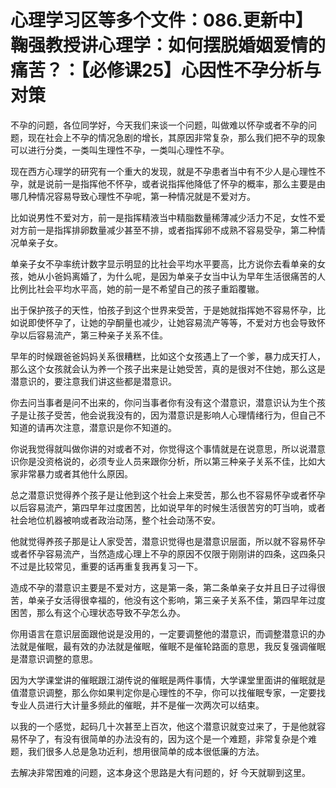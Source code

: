 # 心理学习区等多个文件：086.更新中】鞠强教授讲心理学：如何摆脱婚姻爱情的痛苦？：【必修课25】心因性不孕分析与对策

不孕的问题，各位同学好，今天我们来谈一个问题，叫做难以怀孕或者不孕的问题，现在社会上不孕的情况急剧的增长，其原因非常复杂，那么我们把不孕的现象可以进行分类，一类叫生理性不孕，一类叫心理性不孕。

现在西方心理学的研究有一个重大的发现，就是不孕患者当中有不少人是心理性不孕，就是说前一是指挥他不怀孕，或者说指挥他降低了怀孕的概率，那么主要是由哪几种情况容易导致心理性不孕呢，第一种情况就是不爱对方。

比如说男性不爱对方，前一是指挥精液当中精脂数量稀薄减少活力不足，女性不爱对方前一是指挥排卵数量减少甚至不排，或者指挥卵不成熟不容易受孕，第二种情况单亲子女。

单亲子女不孕率统计数字显示明显的比社会平均水平要高，比方说你去看单亲的女孩，她从小爸妈离婚了，为什么呢，是因为单亲子女当中认为早年生活很痛苦的人比例比社会平均水平高，她的前一是不希望自己的孩子重蹈覆辙。

出于保护孩子的天性，怕孩子到这个世界来受苦，于是她就指挥她不容易怀孕，比如说即使怀孕了，让她的孕酮量也减少，让她容易流产等等，不爱对方也会导致怀孕以后容易流产，第三种亲子关系不佳。

早年的时候跟爸爸妈妈关系很糟糕，比如这个女孩遇上了一个爹，暴力成天打人，那么这个女孩就会认为养一个孩子出来是让她受苦，真的是很对不住她，那么这是潜意识的，要注意我们讲这些都是潜意识。

你去问当事者是问不出来的，你问当事者你有没有这个潜意识，潜意识认为生个孩子是让孩子受苦，他会说我没有的，因为潜意识是影响人心理情绪行为，但自己不知道的请再次注意，潜意识是你不知道的。

你说我觉得就叫做你讲的对或者不对，你觉得这个事情就是在说意思，所以说潜意识你是没资格说的，必须专业人员来跟你分析，所以第三种亲子关系不佳，比如大家非常暴力或者其他什么原因。

总之潜意识觉得养个孩子是让他到这个社会上来受苦，那么也不容易怀孕或者怀孕以后容易流产，第四早年过度困苦，比如说早年的时候生活很苦穷的叮当响，或者社会地位机器被响或者政治动荡，整个社会动荡不安。

他就觉得养孩子那是让人家受苦，潜意识觉得也是潜意识层面，所以就不容易怀孕或者怀孕容易流产，当然造成心理上不孕的原因不仅限于刚刚讲的四条，这四条只不过是比较常见，重要的话再重复我再复习一下。

造成不孕的潜意识主要是不爱对方，这是第一条，第二条单亲子女并且日子过得很苦，单亲子女活得很幸福的，他没有这个影响，第三亲子关系不佳，第四早年过度困苦，那么有这个心理状态导致不孕怎么办。

你用语言在意识层面跟他说是没用的，一定要调整他的潜意识，而调整潜意识的办法就是催眠，最有效的办法就是催眠，催眠不是催轮路面的意思，我反复强调催眠是潜意识调整的意思。

因为大学课堂讲的催眠跟江湖传说的催眠是两件事情，大学课堂里面讲的催眠就是值潜意识调整，那么你如果判定你是心理性的不孕，你可以找催眠专家，一定要找专业人员进行大计量多频此的催眠，并不是催一次两次可以结束。

以我的一个感觉，起码几十次甚至上百次，他这个潜意识就变过来了，于是他就容易怀孕了，有没有很简单的办法没有的，因为这个是一个难题，非常复杂是个难题，我们很多人总是急功近利，想用很简单的成本很低廉的方法。

去解决非常困难的问题，这本身这个思路是大有问题的，好 今天就聊到这里。